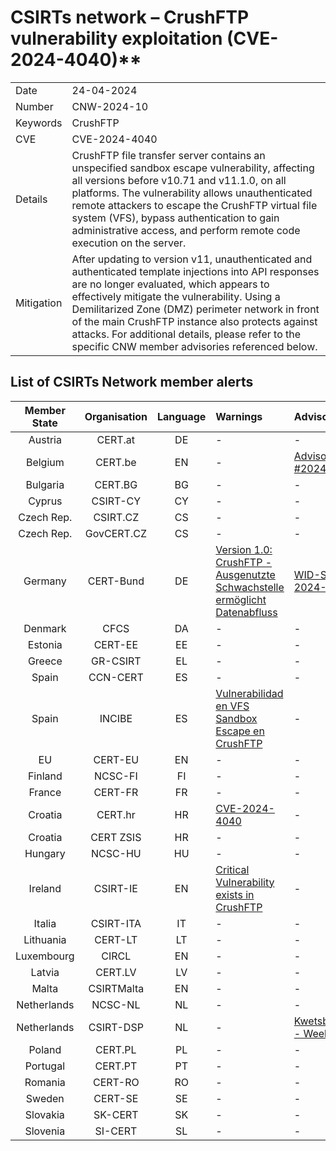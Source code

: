 # CSIRTs network – CrushFTP vulnerability exploitation (CVE-2024-4040)**

|   |    |
| --- | --- |
| Date | 24-04-2024 |
| Number     | CNW-2024-10 |
| Keywords   | CrushFTP | 
| CVE        | CVE-2024-4040  |
| Details    | CrushFTP file transfer server contains an unspecified sandbox escape vulnerability, affecting all versions before v10.71 and v11.1.0, on all platforms. The vulnerability allows unauthenticated remote attackers to escape the CrushFTP virtual file system (VFS), bypass authentication to gain administrative access, and perform remote code execution on the server.                                       |
| Mitigation | After updating to version v11, unauthenticated and authenticated template injections into API responses are no longer evaluated, which appears to effectively mitigate the vulnerability. Using a Demilitarized Zone (DMZ) perimeter network in front of the main CrushFTP instance also protects against attacks. For additional details, please refer to the specific CNW member advisories referenced below. |


## List of CSIRTs Network member alerts

| Member State | Organisation | Language | Warnings | Advisories |
| :-----: | :----------: | :------: | :------ | :------ | 
| Austria          | CERT.at            | DE           | \-                                                                                                                                                                                                | \-                                                                                               |
| Belgium          | CERT.be            | EN           | \-                                                                                                                                                                                                | [Advisory #2024-59](https://cert.be/en/advisory/warning-crushftp)                                |
| Bulgaria         | CERT.BG            | BG           | \-                                                                                                                                                                                                | \-                                                                                               |
| Cyprus           | CSIRT-CY           | CY           | \-                                                                                                                                                                                                | \-                                                                                               |
| Czech Rep.       | CSIRT.CZ           | CS           | \-                                                                                                                                                                                                | \-                                                                                               |
| Czech Rep.       | GovCERT.CZ         | CS           | \-                                                                                                                                                                                                | \-                                                                                               |
| Germany          | CERT-Bund          | DE           | [Version 1.0: CrushFTP - Ausgenutzte Schwachstelle ermöglicht Datenabfluss](https://www.bsi.bund.de/SharedDocs/Cybersicherheitswarnungen/DE/2024/2024-232029-1032.pdf?__blob=publicationFile&v=6) | [WID-SEC-2024-0944](https://wid.cert-bund.de/portal/wid/securityadvisory?name=WID-SEC-2024-0944) |
| Denmark          | CFCS               | DA           | \-                                                                                                                                                                                                | \-                                                                                               |
| Estonia          | CERT-EE            | EE           | \-                                                                                                                                                                                                | \-                                                                                               |
| Greece           | GR-CSIRT           | EL           | \-                                                                                                                                                                                                | \-                                                                                               |
| Spain            | CCN-CERT           | ES           | \-                                                                                                                                                                                                | \-                                                                                               |
| Spain            | INCIBE             | ES           | [Vulnerabilidad en VFS Sandbox Escape en CrushFTP](https://www.incibe.es/incibe-cert/alerta-temprana/vulnerabilidades/cve-2024-4040)                                                              | \-                                                                                               |
| EU               | CERT-EU            | EN           | \-                                                                                                                                                                                                | \-                                                                                               |
| Finland          | NCSC-FI            | FI           | \-                                                                                                                                                                                                | \-                                                                                               |
| France           | CERT-FR            | FR           | \-                                                                                                                                                                                                | \-                                                                                               |
| Croatia          | CERT.hr            | HR           | [CVE-2024-4040](https://cve.cert.hr/cve/CVE-2024-4040)                                                                                                                                            | \-                                                                                               |
| Croatia          | CERT ZSIS          | HR           | \-                                                                                                                                                                                                | \-                                                                                               |
| Hungary          | NCSC-HU            | HU           | \-                                                                                                                                                                                                | \-                                                                                               |
| Ireland          | CSIRT-IE           | EN           | [Critical Vulnerability exists in CrushFTP](https://www.ncsc.gov.ie/pdfs/2404240189_CrushFTP_Vulnerability.pdf)                                                                                   | \-                                                                                               |
| Italia           | CSIRT-ITA          | IT           | \-                                                                                                                                                                                                | \-                                                                                               |
| Lithuania        | CERT-LT            | LT           | \-                                                                                                                                                                                                | \-                                                                                               |
| Luxembourg       | CIRCL              | EN           | \-                                                                                                                                                                                                | \-                                                                                               |
| Latvia           | CERT.LV            | LV           | \-                                                                                                                                                                                                | \-                                                                                               |
| Malta            | CSIRTMalta         | EN           | \-                                                                                                                                                                                                | \-                                                                                               |
| Netherlands      | NCSC-NL            | NL           | \-                                                                                                                                                                                                | \-                                                                                               |
| Netherlands      | CSIRT-DSP          | NL           | \-                                                                                                                                                                                                | [Kwetsbaarheden - Week 17](https://csirtdsp.nl/nieuws/kwetsbaarheden-week-17-2)                  |
| Poland           | CERT.PL            | PL           | \-                                                                                                                                                                                                | \-                                                                                               |
| Portugal         | CERT.PT            | PT           | \-                                                                                                                                                                                                | \-                                                                                               |
| Romania          | CERT-RO            | RO           | \-                                                                                                                                                                                                | \-                                                                                               |
| Sweden           | CERT-SE            | SE           | \-                                                                                                                                                                                                | \-                                                                                               |
| Slovakia         | SK-CERT            | SK           | \-                                                                                                                                                                                                | \-                                                                                               |
| Slovenia         | SI-CERT            | SL           | \-                                                                                                                                                                                                | \-                                                                                               |
